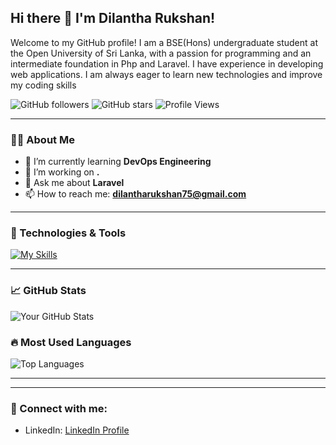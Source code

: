 ## Hi there 👋 I'm Dilantha Rukshan!
Welcome to my GitHub profile! I am a BSE(Hons) undergraduate student at the Open University of Sri Lanka, with a passion for programming and an intermediate foundation in Php and Laravel. I have experience in developing web applications. I am always eager to learn new technologies and improve my coding skills

<!-- Optional badges -->
![GitHub followers](https://img.shields.io/github/followers/dilafx?style=social)
![GitHub stars](https://img.shields.io/github/stars/dilafx?style=social)
![Profile Views](https://komarev.com/ghpvc/?username=dilafx)

---

### 👨‍💻 About Me

- 🌱 I’m currently learning **DevOps Engineering**
- 💼 I’m working on **.**
- 💬 Ask me about **Laravel**
- 📫 How to reach me: **dilantharukshan75@gmail.com**


---

### 🔧 Technologies & Tools

[![My Skills](https://skillicons.dev/icons?i=html,css,javascript,laravel,php,flutter,&perline=3)](https://skillicons.dev)

---

### 📈 GitHub Stats

![Your GitHub Stats](https://github-readme-stats.vercel.app/api?username=dilafx&show_icons=true&theme=radical)

### 🔥 Most Used Languages

![Top Languages](https://github-readme-stats.vercel.app/api/top-langs/?username=dilafx&layout=compact&theme=radical)

---
---

### 🤝 Connect with me:

- LinkedIn: [ LinkedIn Profile ](https://linkedin.com/in/dilantha-rukshan)

